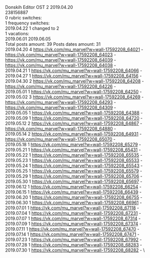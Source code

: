 Donskih	Editor OST 2 2019.04.20\
238156887\
0 rubric switches:\
1 frequency switches:\
2019.04.22 1 changed to 2 \
1 vacations:\
2019.06.01 2019.06.05 \
Total posts amount: 39	Posts dates amount: 31\
2019.04.20 4 https://vk.com/mu_marvel?w=wall-17592208_64021 - https://vk.com/mu_marvel?w=wall-17592208_64023 - https://vk.com/mu_marvel?w=wall-17592208_64039 - https://vk.com/mu_marvel?w=wall-17592208_64038 - \
2019.04.21 1 https://vk.com/mu_marvel?w=wall-17592208_64066 - \
2019.04.27 1 https://vk.com/mu_marvel?w=wall-17592208_64156 - \
2019.04.30 2 https://vk.com/mu_marvel?w=wall-17592208_64208 - https://vk.com/mu_marvel?w=wall-17592208_64226 - \
2019.05.01 1 https://vk.com/mu_marvel?w=wall-17592208_64250 - \
2019.05.02 3 https://vk.com/mu_marvel?w=wall-17592208_64269 - https://vk.com/mu_marvel?w=wall-17592208_64293 - https://vk.com/mu_marvel?w=wall-17592208_64309 - \
2019.05.05 1 https://vk.com/mu_marvel?w=wall-17592208_64388 - \
2019.05.09 1 https://vk.com/mu_marvel?w=wall-17592208_64720 - \
2019.05.12 2 https://vk.com/mu_marvel?w=wall-17592208_64867 - https://vk.com/mu_marvel?w=wall-17592208_64880 - \
2019.05.14 2 https://vk.com/mu_marvel?w=wall-17592208_64931 - https://vk.com/mu_marvel?w=wall-17592208_65070 - \
2019.05.18 1 https://vk.com/mu_marvel?w=wall-17592208_65279 - \
2019.05.21 1 https://vk.com/mu_marvel?w=wall-17592208_65431 - \
2019.05.22 1 https://vk.com/mu_marvel?w=wall-17592208_65535 - \
2019.05.23 1 https://vk.com/mu_marvel?w=wall-17592208_65533 - \
2019.05.24 1 https://vk.com/mu_marvel?w=wall-17592208_65543 - \
2019.05.25 1 https://vk.com/mu_marvel?w=wall-17592208_65579 - \
2019.05.29 1 https://vk.com/mu_marvel?w=wall-17592208_65706 - \
2019.05.30 1 https://vk.com/mu_marvel?w=wall-17592208_65697 - \
2019.06.12 1 https://vk.com/mu_marvel?w=wall-17592208_66254 - \
2019.06.15 1 https://vk.com/mu_marvel?w=wall-17592208_66439 - \
2019.06.20 1 https://vk.com/mu_marvel?w=wall-17592208_66755 - \
2019.06.30 1 https://vk.com/mu_marvel?w=wall-17592208_66961 - \
2019.07.01 1 https://vk.com/mu_marvel?w=wall-17592208_67118 - \
2019.07.04 1 https://vk.com/mu_marvel?w=wall-17592208_67231 - \
2019.07.07 1 https://vk.com/mu_marvel?w=wall-17592208_67314 - \
2019.07.09 1 https://vk.com/mu_marvel?w=wall-17592208_67374 - \
2019.07.11 1 https://vk.com/mu_marvel?w=wall-17592208_67470 - \
2019.07.14 1 https://vk.com/mu_marvel?w=wall-17592208_67471 - \
2019.07.23 1 https://vk.com/mu_marvel?w=wall-17592208_67992 - \
2019.07.28 1 https://vk.com/mu_marvel?w=wall-17592208_68283 - \
2019.07.30 1 https://vk.com/mu_marvel?w=wall-17592208_68282 - \
